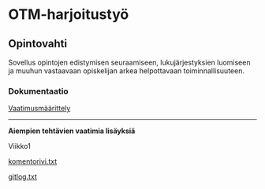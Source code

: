 # OTM-harjoitustyö

## Opintovahti

Sovellus opintojen edistymisen seuraamiseen, lukujärjestyksien luomiseen 
ja muuhun vastaavaan opiskelijan arkea helpottavaan toiminnallisuuteen.

### Dokumentaatio

[Vaatimusmäärittely](https://github.com/ratilmii/otm-harjoitustyo/blob/master/dokumentaatio/vaatimusmaarittely.md)

---

**Aiempien tehtävien vaatimia lisäyksiä**

Viikko1

[komentorivi.txt](https://github.com/ratilmii/otm-harjoitustyo/blob/master/laskarit/viikko1/komentorivi.txt)

[gitlog.txt](https://github.com/ratilmii/otm-harjoitustyo/blob/master/laskarit/viikko1/gitlog.txt)



